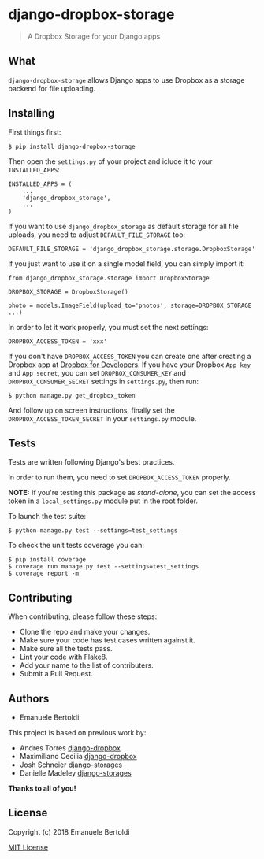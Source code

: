 # django-dropbox-storage

> A Dropbox Storage for your Django apps

## What

`django-dropbox-storage` allows Django apps to use Dropbox as a storage backend for file uploading.

## Installing

First things first:

```
$ pip install django-dropbox-storage
```

Then open the `settings.py` of your project and iclude it to your `INSTALLED_APPS`:

```
INSTALLED_APPS = (
    ...
    'django_dropbox_storage',
    ...
)
```

If you want to use `django_dropbox_storage` as default storage for all file uploads, you need to adjust `DEFAULT_FILE_STORAGE` too:

```
DEFAULT_FILE_STORAGE = 'django_dropbox_storage.storage.DropboxStorage'
```

If you just want to use it on a single model field, you can simply import it:

```
from django_dropbox_storage.storage import DropboxStorage

DROPBOX_STORAGE = DropboxStorage()

photo = models.ImageField(upload_to='photos', storage=DROPBOX_STORAGE ...)
```

In order to let it work properly, you must set the next settings:

```
DROPBOX_ACCESS_TOKEN = 'xxx'
```

If you don't have `DROPBOX_ACCESS_TOKEN` you can create one after creating a Dropbox app at [Dropbox for Developers](https://www.dropbox.com/developers).
If you have your Dropbox `App key` and `App secret`, you can set `DROPBOX_CONSUMER_KEY` and `DROPBOX_CONSUMER_SECRET` settings in `settings.py`, then run:

```
$ python manage.py get_dropbox_token
```

And follow up on screen instructions, finally set the `DROPBOX_ACCESS_TOKEN_SECRET` in your `settings.py` module.

## Tests

Tests are written following Django's best practices.

In order to run them, you need to set `DROPBOX_ACCESS_TOKEN` properly.

**NOTE:** if you're testing this package as _stand-alone_, you can set the access token in a `local_settings.py` module put in the root folder.

To launch the test suite:

```
$ python manage.py test --settings=test_settings
```

To check the unit tests coverage you can:

```
$ pip install coverage
$ coverage run manage.py test --settings=test_settings
$ coverage report -m
```

## Contributing

When contributing, please follow these steps:

* Clone the repo and make your changes.
* Make sure your code has test cases written against it.
* Make sure all the tests pass.
* Lint your code with Flake8.
* Add your name to the list of contributers.
* Submit a Pull Request.

## Authors

* Emanuele Bertoldi

This project is based on previous work by:

* Andres Torres [django-dropbox]
* Maximiliano Cecilia [django-dropbox]
* Josh Schneier [django-storages]
* Danielle Madeley [django-storages]

**Thanks to all of you!**

## License

Copyright (c) 2018 Emanuele Bertoldi

[MIT License](http://en.wikipedia.org/wiki/MIT_License)

[django-dropbox]: https://github.com/andres-torres-marroquin/django-dropbox
[django-storages]: https://github.com/jschneier/django-storages
